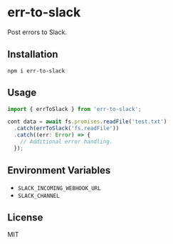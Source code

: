 # err-to-slack

Post errors to Slack.

## Installation

```
npm i err-to-slack
```

## Usage

``` typescript
import { errToSlack } from 'err-to-slack';

cont data = await fs.promises.readFile('test.txt')
  .catch(errToSlack('fs.readFile'))
  .catch((err: Error) => {
    // Additional error handling.
  });
```

## Environment Variables

- `SLACK_INCOMING_WEBHOOK_URL`
- `SLACK_CHANNEL`

## License

MIT
